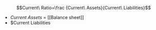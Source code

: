 $$Current\ Ratio=\frac {Current\ Assets}{Current\ Liabilities}$$
- $Current\ Assets$ = [[Balance sheet]]
- $Current Liabilities